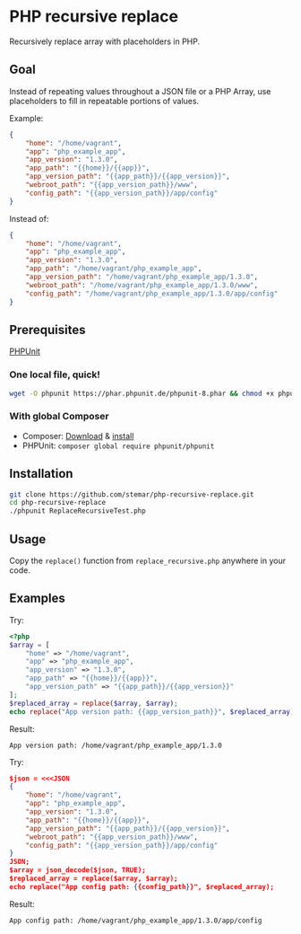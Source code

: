 # PHP recursive replace

Recursively replace array with placeholders in PHP.

## Goal

Instead of repeating values throughout a JSON file or a PHP Array,
use placeholders to fill in repeatable portions of values.

Example:

```json
{
    "home": "/home/vagrant",
    "app": "php_example_app",
    "app_version": "1.3.0",
    "app_path": "{{home}}/{{app}}",
    "app_version_path": "{{app_path}}/{{app_version}}",
    "webroot_path": "{{app_version_path}}/www",
    "config_path": "{{app_version_path}}/app/config"
}
```

Instead of:

```json
{
    "home": "/home/vagrant",
    "app": "php_example_app",
    "app_version": "1.3.0",
    "app_path": "/home/vagrant/php_example_app",
    "app_version_path": "/home/vagrant/php_example_app/1.3.0",
    "webroot_path": "/home/vagrant/php_example_app/1.3.0/www",
    "config_path": "/home/vagrant/php_example_app/1.3.0/app/config"
}
```

## Prerequisites

[PHPUnit](https://phpunit.de/getting-started/phpunit-8.html)

### One local file, quick!

```bash
wget -O phpunit https://phar.phpunit.de/phpunit-8.phar && chmod +x phpunit
```

### With global Composer

- Composer: [Download](https://getcomposer.org/download) & [install](https://getcomposer.org/doc/00-intro.md#installation-linux-unix-macos)
- PHPUnit: `composer global require phpunit/phpunit`

## Installation

```bash
git clone https://github.com/stemar/php-recursive-replace.git
cd php-recursive-replace
./phpunit ReplaceRecursiveTest.php
```

## Usage

Copy the `replace()` function from `replace_recursive.php` anywhere in your code.

## Examples

Try:

```php
<?php
$array = [
    "home" => "/home/vagrant",
    "app" => "php_example_app",
    "app_version" => "1.3.0",
    "app_path" => "{{home}}/{{app}}",
    "app_version_path" => "{{app_path}}/{{app_version}}"
];
$replaced_array = replace($array, $array);
echo replace("App version path: {{app_version_path}}", $replaced_array);
```

Result:

```
App version path: /home/vagrant/php_example_app/1.3.0
```

Try:

```json
$json = <<<JSON
{
    "home": "/home/vagrant",
    "app": "php_example_app",
    "app_version": "1.3.0",
    "app_path": "{{home}}/{{app}}",
    "app_version_path": "{{app_path}}/{{app_version}}",
    "webroot_path": "{{app_version_path}}/www",
    "config_path": "{{app_version_path}}/app/config"
}
JSON;
$array = json_decode($json, TRUE);
$replaced_array = replace($array, $array);
echo replace("App config path: {{config_path}}", $replaced_array);
```

Result:

```
App config path: /home/vagrant/php_example_app/1.3.0/app/config
```

